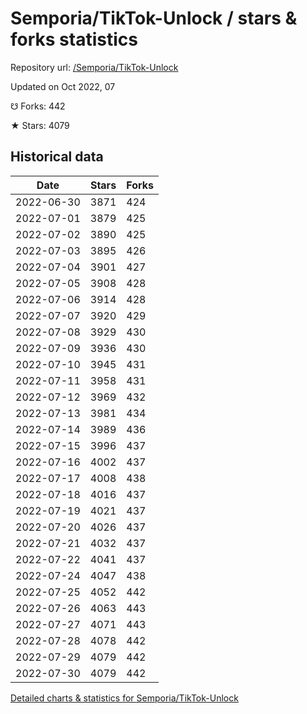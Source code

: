 # Semporia/TikTok-Unlock / stars & forks statistics

Repository url: [/Semporia/TikTok-Unlock](https://github.com/Semporia/TikTok-Unlock)

Updated on Oct 2022, 07

☋ Forks: 442

★ Stars: 4079

## Historical data
| Date | Stars | Forks |
|------|-------|-------|
| 2022-06-30 | 3871 | 424 | 
| 2022-07-01 | 3879 | 425 | 
| 2022-07-02 | 3890 | 425 | 
| 2022-07-03 | 3895 | 426 | 
| 2022-07-04 | 3901 | 427 | 
| 2022-07-05 | 3908 | 428 | 
| 2022-07-06 | 3914 | 428 | 
| 2022-07-07 | 3920 | 429 | 
| 2022-07-08 | 3929 | 430 | 
| 2022-07-09 | 3936 | 430 | 
| 2022-07-10 | 3945 | 431 | 
| 2022-07-11 | 3958 | 431 | 
| 2022-07-12 | 3969 | 432 | 
| 2022-07-13 | 3981 | 434 | 
| 2022-07-14 | 3989 | 436 | 
| 2022-07-15 | 3996 | 437 | 
| 2022-07-16 | 4002 | 437 | 
| 2022-07-17 | 4008 | 438 | 
| 2022-07-18 | 4016 | 437 | 
| 2022-07-19 | 4021 | 437 | 
| 2022-07-20 | 4026 | 437 | 
| 2022-07-21 | 4032 | 437 | 
| 2022-07-22 | 4041 | 437 | 
| 2022-07-24 | 4047 | 438 | 
| 2022-07-25 | 4052 | 442 | 
| 2022-07-26 | 4063 | 443 | 
| 2022-07-27 | 4071 | 443 | 
| 2022-07-28 | 4078 | 442 | 
| 2022-07-29 | 4079 | 442 | 
| 2022-07-30 | 4079 | 442 | 


[Detailed charts & statistics for Semporia/TikTok-Unlock](https://reviewgithub.com/rep/Semporia/TikTok-Unlock)
